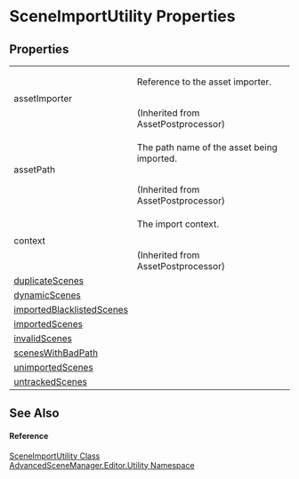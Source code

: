 # SceneImportUtility Properties




## Properties
<table>
<tr>
<td>assetImporter</td>
<td><p>Reference to the asset importer.</p><br />(Inherited from AssetPostprocessor)</td></tr>
<tr>
<td>assetPath</td>
<td><p>The path name of the asset being imported.</p><br />(Inherited from AssetPostprocessor)</td></tr>
<tr>
<td>context</td>
<td><p>The import context.</p><br />(Inherited from AssetPostprocessor)</td></tr>
<tr>
<td><a href="P_AdvancedSceneManager_Editor_Utility_SceneImportUtility_duplicateScenes.md">duplicateScenes</a></td>
<td> </td></tr>
<tr>
<td><a href="P_AdvancedSceneManager_Editor_Utility_SceneImportUtility_dynamicScenes.md">dynamicScenes</a></td>
<td> </td></tr>
<tr>
<td><a href="P_AdvancedSceneManager_Editor_Utility_SceneImportUtility_importedBlacklistedScenes.md">importedBlacklistedScenes</a></td>
<td> </td></tr>
<tr>
<td><a href="P_AdvancedSceneManager_Editor_Utility_SceneImportUtility_importedScenes.md">importedScenes</a></td>
<td> </td></tr>
<tr>
<td><a href="P_AdvancedSceneManager_Editor_Utility_SceneImportUtility_invalidScenes.md">invalidScenes</a></td>
<td> </td></tr>
<tr>
<td><a href="P_AdvancedSceneManager_Editor_Utility_SceneImportUtility_scenesWithBadPath.md">scenesWithBadPath</a></td>
<td> </td></tr>
<tr>
<td><a href="P_AdvancedSceneManager_Editor_Utility_SceneImportUtility_unimportedScenes.md">unimportedScenes</a></td>
<td> </td></tr>
<tr>
<td><a href="P_AdvancedSceneManager_Editor_Utility_SceneImportUtility_untrackedScenes.md">untrackedScenes</a></td>
<td> </td></tr>
</table>

## See Also


#### Reference
<a href="T_AdvancedSceneManager_Editor_Utility_SceneImportUtility.md">SceneImportUtility Class</a>  
<a href="N_AdvancedSceneManager_Editor_Utility.md">AdvancedSceneManager.Editor.Utility Namespace</a>  

